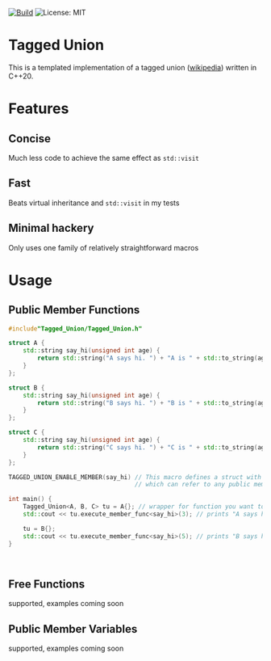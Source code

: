 [![Build](https://github.com/graphics-san/Tagged_Union/actions/workflows/Build.yml/badge.svg)](https://github.com/graphics-san/Tagged_Union/actions/workflows/Build.yml) ![License: MIT](https://img.shields.io/badge/License-MIT-green.svg)


# Tagged Union
This is a templated implementation of a tagged union ([wikipedia](https://en.wikipedia.org/wiki/Tagged_union)) written in C++20.

# Features
## Concise
Much less code to achieve the same effect as `std::visit`
## Fast
Beats virtual inheritance and `std::visit` in my tests
## Minimal hackery
Only uses one family of relatively straightforward macros

# Usage

## Public Member Functions
```cpp
#include"Tagged_Union/Tagged_Union.h"

struct A {
    std::string say_hi(unsigned int age) {
        return std::string("A says hi. ") + "A is " + std::to_string(age) + " years old\n";
    }
};

struct B {
    std::string say_hi(unsigned int age) {
        return std::string("B says hi. ") + "B is " + std::to_string(age) + " years old\n";
    }
};

struct C {
    std::string say_hi(unsigned int age) {
        return std::string("C says hi. ") + "C is " + std::to_string(age) + " years old\n";
    }
};

TAGGED_UNION_ENABLE_MEMBER(say_hi) // This macro defines a struct with the same name as its parameter that wraps a static variable template
                                   // which can refer to any public member (variable or function) named say_hi of any class

int main() {
    Tagged_Union<A, B, C> tu = A{}; // wrapper for function you want to call is the first template argument, args are args
    std::cout << tu.execute_member_func<say_hi>(3); // prints "A says hi. A is 3 years old"

    tu = B{};
    std::cout << tu.execute_member_func<say_hi>(5); // prints "B says hi. B is 5 years old"
}
        
        
```
        
## Free Functions
supported, examples coming soon

## Public Member Variables
supported, examples coming soon

